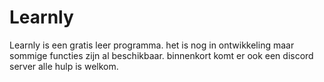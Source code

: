 # Learnly
Learnly is een gratis leer programma. het is nog in ontwikkeling maar sommige functies zijn al beschikbaar. binnenkort komt er ook een discord server alle hulp is welkom.
